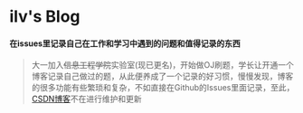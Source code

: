 # ilv's Blog

#### 在issues里记录自己在工作和学习中遇到的问题和值得记录的东西

> 大一加入~~信息工程学院~~实验室(现已更名)，开始做OJ刷题，学长让开通一个博客记录自己做过的题，从此便养成了一个记录的好习惯，慢慢发现，博客的很多功能有些繁琐和复杂，不如直接在Github的Issues里面记录，至此，[CSDN博客](http://blog.csdn.net/qq_31751569/ "CSDN")不在进行维护和更新   


